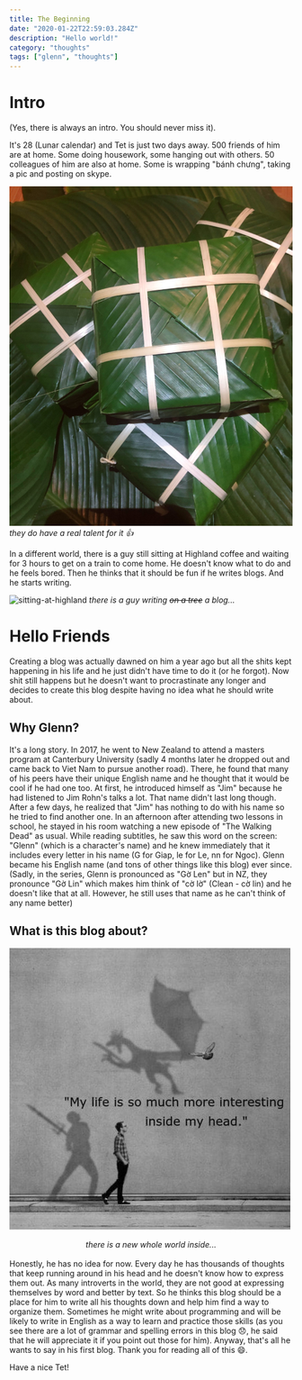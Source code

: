 ```yaml
---
title: The Beginning
date: "2020-01-22T22:59:03.284Z"
description: "Hello world!"
category: "thoughts"
tags: ["glenn", "thoughts"]
---
```

# Intro
  (Yes, there is always an intro. You should never miss it).

  It's 28 (Lunar calendar) and Tet is just two days away. 500 friends of him are at home. Some doing housework, some hanging out with others. 50 colleagues of him are also at home. Some is wrapping "bánh chưng", taking a pic and posting on skype.

 ![banh-chung](../../assets/banh-chung.jpg)
<em>they do have a real talent for it 👍 </em>

  In a different world, there is a guy still sitting at Highland coffee and waiting for 3 hours to get on a train to come home. He doesn't know what to do and he feels bored. Then he thinks that it should be fun if he writes blogs. And he starts writing.

  ![sitting-at-highland](../../assets/sitting-at-highland.jpg)
  <em >there is a guy writing <del>on a tree</del> a blog...</em>

# Hello Friends

  Creating a blog was actually dawned on him a year ago but all the shits kept happening in his life and he just didn't have time to do it (or he forgot). Now shit still happens but he doesn't want to procrastinate any longer and decides to create this blog despite having no idea what he should write about.

## Why Glenn?

  It's a long story. In 2017, he went to New Zealand to attend a masters program at Canterbury University (sadly 4 months later he dropped out and came back to Viet Nam to pursue another road). There, he found that many of his peers have their unique English name and he thought that it would be cool if he had one too. At first, he introduced himself as "Jim" because he had listened to Jim Rohn's talks a lot. That name didn't last long though. After a few days, he realized that "Jim" has nothing to do with his name so he tried to find another one. In an afternoon after attending two lessons in school, he stayed in his room watching a new episode of "The Walking Dead" as usual. While reading subtitles, he saw this word on the screen: "Glenn" (which is a character's name) and he knew immediately that it includes every letter in his name (G for Giap, le for Le, nn for Ngoc). Glenn became his English name (and tons of other things like this blog) ever since.
  (Sadly, in the series, Glenn is pronounced as "Gờ Len" but in NZ, they pronounce "Gờ Lin" which makes him think of "cờ lờ" (Clean - cờ lin) and he doesn't like that at all. However, he still uses that name as he can't think of any name better)

## What is this blog about?

  ![introver-world](../../assets/introvert-world.jpg)
  <center><em>there is a new whole world inside...</em></center>
  <br>
  Honestly, he has no idea for now. Every day he has thousands of thoughts that keep running around in his head and he doesn't know how to express them out. As many introverts in the world, they are not good at expressing themselves by word and better by text. So he thinks this blog should be a place for him to write all his thoughts down and help him find a way to organize them. Sometimes he might write about programming and will be likely to write in English as a way to learn and practice those skills (as you see there are a lot of grammar and spelling errors in this blog 😞, he said that he will appreciate it if you point out those for him). Anyway, that's all he wants to say in his first blog. Thank you for reading all of this 😄.

  Have a nice Tet!
